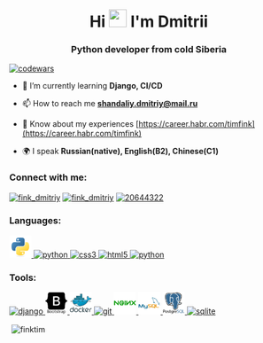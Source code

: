 <h1 align="center">Hi <img src="https://github.com/blackcater/blackcater/raw/main/images/Hi.gif" height="32" width="32"/> I'm Dmitrii</h1>
<h3 align="center">Python developer from cold Siberia</h3>
<p><a href="https://www.codewars.com/users/TimFink"><img src="https://www.codewars.com/users/TimFink/badges/small" alt="codewars"></a> </p>

- 🌱 I’m currently learning **Django, CI/CD**

- 📫 How to reach me **shandaliy.dmitriy@mail.ru**

- 📄 Know about my experiences [https://career.habr.com/timfink](https://career.habr.com/timfink)

- 🌍 I speak **Russian(native), English(B2), Chinese(C1)**

<h3 align="left">Connect with me:</h3>
<p align="left">
<a href="https://telegram.me/Tim_Fnik" target="blank"><img align="center" src="https://raw.githubusercontent.com/daniilshat/daniilshat/2d7eafe5250314b3d422c86b35de062e0f1f5178/icons/Telegram.svg" alt="fink_dmitriy" height="40" width="40" style="max-width: 100%;"/></a>
<a href="https://vk.com/id64390597" target="blank"><img align="center" src="https://raw.githubusercontent.com/daniilshat/daniilshat/2d7eafe5250314b3d422c86b35de062e0f1f5178/icons/vk.svg" alt="fink_dmitriy" height="40" width="40" style="max-width: 100%;"/></a>
<a href="https://stackoverflow.com/users/20644322" target="blank"><img align="center" src="https://raw.githubusercontent.com/rahuldkjain/github-profile-readme-generator/master/src/images/icons/Social/stack-overflow.svg" alt="20644322" height="40" width="40" style="max-width: 100%;"></a>
</p>

<h3 align="left">Languages:</h3>
<p align="left"> <a href="https://www.python.org" target="_blank" rel="noreferrer"> <img src="https://raw.githubusercontent.com/devicons/devicon/master/icons/python/python-original.svg" alt="python" width="40" height="40" style="max-width: 100%;"/> </a> <a href="https://www.w3schools.com/sql/sql_join.asp" target="_blank" rel="noreferrer"> <img src="https://cdn-icons-png.flaticon.com/128/4248/4248443.png" alt="python" width="40" height="40" style="max-width: 100%;"/> </a> <a href="https://www.w3schools.com/css/" rel="nofollow"> <img src="https://raw.githubusercontent.com/daniilshat/daniilshat/2d7eafe5250314b3d422c86b35de062e0f1f5178/icons/CSS3.svg" alt="css3" width="40" height="40" style="max-width: 100%;"> </a> <a href="https://www.w3.org/html/" rel="nofollow"> <img src="https://raw.githubusercontent.com/daniilshat/daniilshat/2d7eafe5250314b3d422c86b35de062e0f1f5178/icons/HTML5.svg" alt="html5" width="40" height="40" style="max-width: 100%;"> </a><a href="https://www.markdownguide.org/basic-syntax/" rel="nofollow"> <img src="https://raw.githubusercontent.com/daniilshat/daniilshat/c74242689872258d4882fe938a6257c2da710353/icons/markdown-white.svg" alt="python" width="60" height="40" style="max-width: 100%;"> </a></p>


<h3 align="left">Tools:</h3>
<p align="left"> <a href="https://www.djangoproject.com/" target="_blank" rel="noreferrer"> <img src="https://cdn.worldvectorlogo.com/logos/django.svg" alt="django" width="40" height="40"/> </a> <a href="https://getbootstrap.com" target="_blank" rel="noreferrer"> <img src="https://raw.githubusercontent.com/devicons/devicon/master/icons/bootstrap/bootstrap-plain-wordmark.svg" alt="bootstrap" width="40" height="40"/> </a> <a href="https://www.docker.com/" target="_blank" rel="noreferrer"> <img src="https://raw.githubusercontent.com/devicons/devicon/master/icons/docker/docker-original-wordmark.svg" alt="docker" width="40" height="40"/> </a> <a href="https://git-scm.com/" target="_blank" rel="noreferrer"> <img src="https://www.vectorlogo.zone/logos/git-scm/git-scm-icon.svg" alt="git" width="40" height="40"/> </a> <a href="https://www.nginx.com" target="_blank" rel="noreferrer"> <img src="https://raw.githubusercontent.com/devicons/devicon/master/icons/nginx/nginx-original.svg" alt="nginx" width="40" height="40"/> </a><a href="https://www.mysql.com/" target="_blank" rel="noreferrer"> <img src="https://raw.githubusercontent.com/devicons/devicon/master/icons/mysql/mysql-original-wordmark.svg" alt="mysql" width="40" height="40"/> </a> <a href="https://www.postgresql.org" target="_blank" rel="noreferrer"> <img src="https://raw.githubusercontent.com/devicons/devicon/master/icons/postgresql/postgresql-original-wordmark.svg" alt="postgresql" width="40" height="40"/> </a> <a href="https://www.sqlite.org/" target="_blank" rel="noreferrer"> <img src="https://www.vectorlogo.zone/logos/sqlite/sqlite-icon.svg" alt="sqlite" width="40" height="40"/> </a> </p>


<p>&nbsp;<img align="center" src="https://github-readme-stats.vercel.app/api?username=finktim&show_icons=true&locale=en" alt="finktim" /></p>

